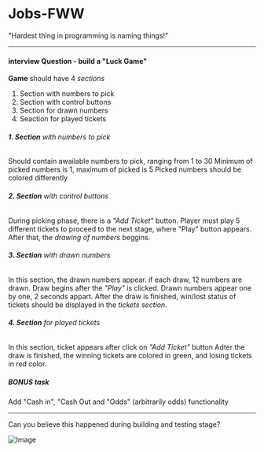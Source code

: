 # Jobs-FWW
"Hardest thing in programming is naming things!"
___

#### interview Question - build a "Luck Game"

**Game** should have 4 *sections*

1. Section with numbers to pick
2. Section with control buttons
3. Section for drawn numbers
4. Seaction for played tickets

###### **1. Section** with numbers to pick
Should contain awailable numbers to pick, ranging from 1 to 30
Minimum of picked numbers is 1, maximum of picked is 5
Picked numbers should be colored differently

###### **2. Section** with control buttons
During picking phase, there is a *"Add Ticket"* button.
Player must play 5 different tickets to proceed to the next stage, where "Play" button appears.
After that, the *drawing of numbers* beggins.

###### **3. Section** with drawn numbers
In this section, the drawn numbers appear.
if each draw, 12 numbers are drawn.
Draw begins after the *"Play"* is clicked.
Drawn numbers appear one by one, 2 seconds appart.
After the draw is finished, win/lost status of tickets should be displayed in the *tickets section*.

###### **4. Section** for played tickets
In this section, ticket appears after click on *"Add Ticket"* button
Adter the draw is finished, the winning tickets are colored in green, and losing tickets in red color.

##### BONUS task
Add "Cash in", "Cash Out and "Odds" (arbitrarily odds) functionality
___

Can you believe this happened during building and testing stage?

![Image](https://raw.githubusercontent.com/SinisaVukmirovic/Jobs-FWW/master/can-you-believe.jpg)



